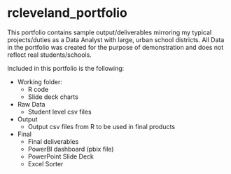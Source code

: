 # rcleveland_portfolio

This portfolio contains sample output/deliverables mirroring my typical projects/duties as a Data Analyst with large, urban school districts. 
All Data in the portfolio was created for the purpose of demonstration and does not reflect real students/schools. 

Included in this portfolio is the following:
  - Working folder:
     - R code
     - Slide deck charts
  - Raw Data
     - Student level csv files
  - Output
     - Output csv files from R to be used in final products
  - Final 
     - Final deliverables
      - PowerBI dashboard (pbix file)
      - PowerPoint Slide Deck
      - Excel Sorter

